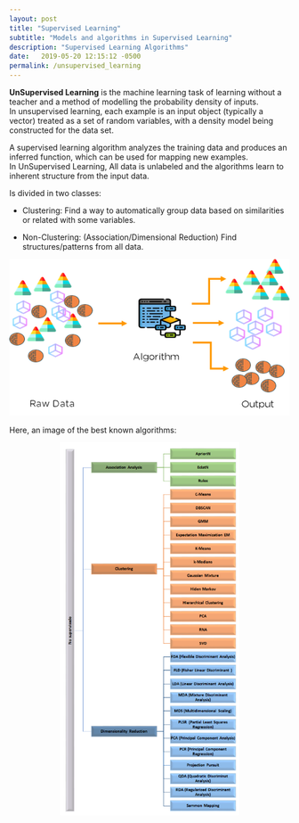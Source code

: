 ```yaml
---
layout: post
title: "Supervised Learning"
subtitle: "Models and algorithms in Supervised Learning"
description: "Supervised Learning Algorithms"
date:   2019-05-20 12:15:12 -0500
permalink: /unsupervised_learning
---
```


**UnSupervised Learning** is the machine learning task of learning without a teacher and a method of modelling the probability density of inputs.  
In unsupervised learning, each example is an input object (typically a vector) treated as a set of random variables, with a density model being constructed for the data set.  

A supervised learning algorithm analyzes the training data and produces an inferred function, which can be used for mapping new examples.  
In UnSupervised Learning, All data is unlabeled and the algorithms learn to inherent structure from the input data.  

Is divided in two classes:

* Clustering: Find a way to automatically group data based on similarities or related with some variables.

* Non-Clustering: (Association/Dimensional Reduction) Find structures/patterns from all data.


<p align="center">
  <img src="/assets/ml/unsupervised/models.png">
</p>

Here, an image of the best known algorithms:

<p align="center">
  <img src="/assets/ml/unsupervised/algorithms.png">
</p>
